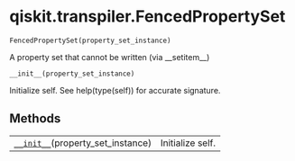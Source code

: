 # qiskit.transpiler.FencedPropertySet



`FencedPropertySet(property_set_instance)`

A property set that cannot be written (via \_\_setitem\_\_)



`__init__(property_set_instance)`

Initialize self. See help(type(self)) for accurate signature.

## Methods

|                                                                                                                                     |                  |
| ----------------------------------------------------------------------------------------------------------------------------------- | ---------------- |
| [`__init__`](#qiskit.transpiler.FencedPropertySet.__init__ "qiskit.transpiler.FencedPropertySet.__init__")(property\_set\_instance) | Initialize self. |
